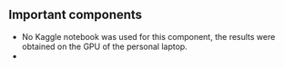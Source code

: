 ## Important components ##

* No Kaggle notebook was used for this component, the results were obtained on the GPU of the personal laptop.
* 